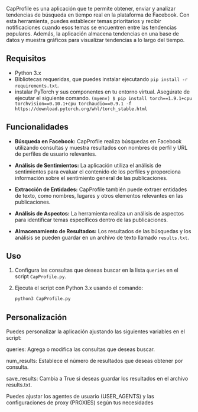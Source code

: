 CapProfile es una aplicación que te permite obtener, enviar y analizar tendencias de búsqueda en tiempo real en la plataforma de Facebook. Con esta herramienta, puedes establecer temas prioritarios y recibir notificaciones cuando esos temas se encuentren entre las tendencias populares. Además, la aplicación almacena tendencias en una base de datos y muestra gráficos para visualizar tendencias a lo largo del tiempo.

## Requisitos
- Python 3.x
- Bibliotecas requeridas, que puedes instalar ejecutando `pip install -r requirements.txt`.
- instalar PyTorch y sus componentes en tu entorno virtual. Asegúrate de ejecutar el siguiente comando.
`(myenv) $ pip install torch==1.9.1+cpu torchvision==0.10.1+cpu torchaudio==0.9.1 -f https://download.pytorch.org/whl/torch_stable.html`


## Funcionalidades

- **Búsqueda en Facebook:** CapProfile realiza búsquedas en Facebook utilizando consultas y muestra resultados con nombres de perfil y URL de perfiles de usuario relevantes.

- **Análisis de Sentimientos:** La aplicación utiliza el análisis de sentimientos para evaluar el contenido de los perfiles y proporciona información sobre el sentimiento general de las publicaciones.

- **Extracción de Entidades:** CapProfile también puede extraer entidades de texto, como nombres, lugares y otros elementos relevantes en las publicaciones.

- **Análisis de Aspectos:** La herramienta realiza un análisis de aspectos para identificar temas específicos dentro de las publicaciones.

- **Almacenamiento de Resultados:** Los resultados de las búsquedas y los análisis se pueden guardar en un archivo de texto llamado `results.txt`.

## Uso

1. Configura las consultas que deseas buscar en la lista `queries` en el script `CapProfile.py`.

2. Ejecuta el script con Python 3.x usando el comando:
   ```bash
   python3 CapProfile.py

## Personalización

Puedes personalizar la aplicación ajustando las siguientes variables en el script:

queries: Agrega o modifica las consultas que deseas buscar.

num_results: Establece el número de resultados que deseas obtener por consulta.

save_results: Cambia a True si deseas guardar los resultados en el archivo results.txt.

Puedes ajustar los agentes de usuario (USER_AGENTS) y las configuraciones de proxy (PROXIES) según tus necesidades
